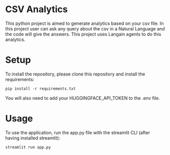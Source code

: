 # CSV Analytics
This python project is aimed to generate analytics based on your csv file. In this project user can ask any query about the csv in a Natural Language and the code will give the answers. This project uses Langain agents to do this analytics.

# Setup
To install the repository, please clone this repository and install the requirements:
```
pip install -r requirements.txt
```
You will also need to add your HUGGINGFACE_API_TOKEN to the .env file.
# Usage
To use the application, run the app.py file with the streamlit CLI (after having installed streamlit):
```
streamlit run app.py
```
